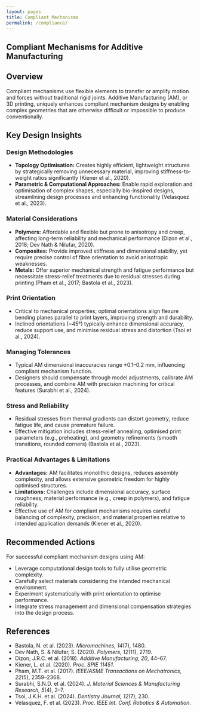 ```yaml
---
layout: pages
title: Compliant Mechanisms
permalink: /compliance/
---
```


## Compliant Mechanisms for Additive Manufacturing

## Overview
Compliant mechanisms use flexible elements to transfer or amplify motion and forces without traditional rigid joints. Additive Manufacturing (AM), or 3D printing, uniquely enhances compliant mechanism designs by enabling complex geometries that are otherwise difficult or impossible to produce conventionally.

## Key Design Insights

### Design Methodologies
- **Topology Optimisation:** Creates highly efficient, lightweight structures by strategically removing unnecessary material, improving stiffness-to-weight ratios significantly (Kiener et al., 2020).
- **Parametric & Computational Approaches:** Enable rapid exploration and optimisation of complex shapes, especially bio-inspired designs, streamlining design processes and enhancing functionality (Velasquez et al., 2023).

### Material Considerations
- **Polymers:** Affordable and flexible but prone to anisotropy and creep, affecting long-term reliability and mechanical performance (Dizon et al., 2018; Dev Nath & Nilufar, 2020).
- **Composites:** Provide improved stiffness and dimensional stability, yet require precise control of fibre orientation to avoid anisotropic weaknesses.
- **Metals:** Offer superior mechanical strength and fatigue performance but necessitate stress-relief treatments due to residual stresses during printing (Pham et al., 2017; Bastola et al., 2023).

### Print Orientation
- Critical to mechanical properties; optimal orientations align flexure bending planes parallel to print layers, improving strength and durability.
- Inclined orientations (~45°) typically enhance dimensional accuracy, reduce support use, and minimise residual stress and distortion (Tsoi et al., 2024).

### Managing Tolerances
- Typical AM dimensional inaccuracies range ±0.1–0.2 mm, influencing compliant mechanism function.
- Designers should compensate through model adjustments, calibrate AM processes, and combine AM with precision machining for critical features (Surabhi et al., 2024).

### Stress and Reliability
- Residual stresses from thermal gradients can distort geometry, reduce fatigue life, and cause premature failure.
- Effective mitigation includes stress-relief annealing, optimised print parameters (e.g., preheating), and geometry refinements (smooth transitions, rounded corners) (Bastola et al., 2023).

### Practical Advantages & Limitations
- **Advantages:** AM facilitates monolithic designs, reduces assembly complexity, and allows extensive geometric freedom for highly optimised structures.
- **Limitations:** Challenges include dimensional accuracy, surface roughness, material performance (e.g., creep in polymers), and fatigue reliability.
- Effective use of AM for compliant mechanisms requires careful balancing of complexity, precision, and material properties relative to intended application demands (Kiener et al., 2020).

## Recommended Actions
For successful compliant mechanism designs using AM:
- Leverage computational design tools to fully utilise geometric complexity.
- Carefully select materials considering the intended mechanical environment.
- Experiment systematically with print orientation to optimise performance.
- Integrate stress management and dimensional compensation strategies into the design process.

## References
- Bastola, N. et al. (2023). *Micromachines, 14*(7), 1480.
- Dev Nath, S. & Nilufar, S. (2020). *Polymers, 12*(11), 2719.
- Dizon, J.R.C. et al. (2018). *Additive Manufacturing, 20*, 44–67.
- Kiener, L. et al. (2020). *Proc. SPIE 11451*.
- Pham, M.T. et al. (2017). *IEEE/ASME Transactions on Mechatronics, 22*(5), 2359–2368.
- Surabhi, S.N.D. et al. (2024). *J. Material Sciences & Manufacturing Research, 5*(4), 2–7.
- Tsoi, J.K.H. et al. (2024). *Dentistry Journal, 12*(7), 230.
- Velasquez, F. et al. (2023). *Proc. IEEE Int. Conf. Robotics & Automation*.

